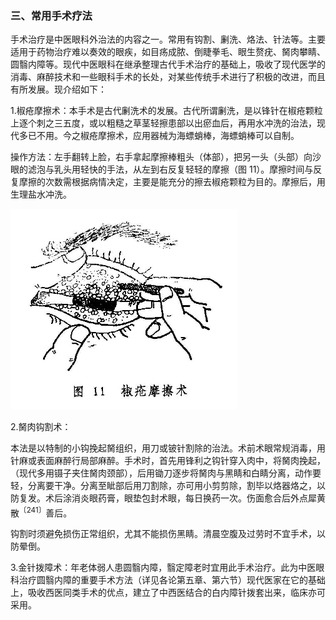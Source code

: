 ### 三、常用手术疗法

手术治疗是中医眼科外治法的内容之一。常用有钩割、劆洗、烙法、针法等。主要适用于药物治疗难以奏效的眼疾，如目疡成脓、倒睫拳毛、眼生赘疣、胬肉攀睛、圆翳内障等。现代中医眼科在继承整理古代手术治疗的基础上，吸收了现代医学的消毒、麻醉技术和一些眼科手术的长处，对某些传统手术进行了积极的改进，而且有所发展。现介绍如下：

1.椒疮摩擦术：本手术是古代劆洗术的发展。古代所谓劆洗，是以锋针在椒疮颗粒上逐个刺之三五度，或以粗糙之草茎轻擦患部以出瘀血后，再用水冲洗的治法，现代多已不用。今之椒疮摩擦术，应用器械为海螵蛸棒，海螵蛸棒可以自制。

操作方法：左手翻转上脸，右手拿起摩擦棒粗头（体部），把另一头（头部）向沙眼的滤泡与乳头用轻快的手法，从左到右反复轻轻的摩擦（图 11）。摩擦时间与反复摩擦的次数需根据病情决定，主要是能充分的擦去椒疮颗粒为目的。摩擦后，用生理盐水冲洗。

<img src="./img/11.jpg" style="zoom:50%;" />

2.胬肉钩割术：

本法是以特制的小钩挽起胬组织，用刀或铍针割除的治法。术前术眼常规消毒，用针麻或表面麻醉行局部麻醉。手术时，首先用锋利之钩针穿入肉中，将胬肉挽起，（现代多用镊子夹住胬肉颈部），后用锄刀逐步将胬肉与黑睛和白睛分离，动作要轻，分离要干净。分离至眦部后用刀割除，亦可用小剪剪除，割毕以烙器烙之，以防复发。术后涂消炎眼药膏，眼垫包封术眼，每日换药一次。伤面愈合后外点犀黄散<sup>〔241〕</sup>善后。

钩割时须避免损伤正常组织，尤其不能损伤黑睛。清晨空腹及过劳时不宜手术，以防晕倒。

3.金针拨障术：年老体弱人患圆翳内障，翳定障老时宜用此手术治疗。此为中医眼科治疗圆翳内障的重要手术方法（详见各论第五章、第六节）现代医家在它的基础上，吸收西医同类手术的优点，建立了中西医结合的白内障针拨套出来，临床亦可采用。
